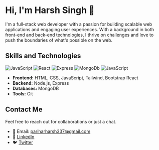 # Hi, I'm Harsh Singh 👋

I'm a full-stack web developer with a passion for building scalable web applications and engaging user experiences. With a background in both front-end and back-end technologies, I thrive on challenges and love to push the boundaries of what's possible on the web.

## Skills and Technologies

![JavaScript](https://img.shields.io/badge/Code-JavaScript-yellow)
![React](https://img.shields.io/badge/Framework-React-blue)
![Express](https://img.shields.io/badge/Backend-Node.js-green)
![MongoDb](https://img.shields.io/badge/Database-MongoDB-lightgrey)
![JavaScript](https://img.shields.io/badge/-JavaScript-F7DF1E?style=flat&logo=javascript&logoColor=black)


- **Frontend:** HTML, CSS, JavaScript, Tailwind, Bootstrap React
- **Backend:** Node.js, Express
- **Databases:** MongoDB
- **Tools:** Git 

## Contact Me

Feel free to reach out for collaborations or just a chat.

- 📧 Email: pariharharsh337@gmail.com
- 💼 [LinkedIn](https://www.linkedin.com/in/harsh-singh-221451239/)
- 🐦 [Twitter](#)
<!--
**Harshparihar2003/Harshparihar2003** is a ✨ _special_ ✨ repository because its `README.md` (this file) appears on your GitHub profile.

Here are some ideas to get you started:

- 🔭 I’m currently working on ...
- 🌱 I’m currently learning ...
- 👯 I’m looking to collaborate on ...
- 🤔 I’m looking for help with ...
- 💬 Ask me about ...
- 📫 How to reach me: ...
- 😄 Pronouns: ...
- ⚡ Fun fact: ...
-->
